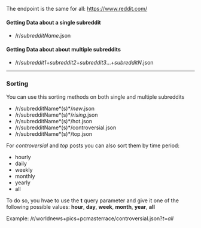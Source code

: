The endpoint is the same for all: https://www.reddit.com/

#### Getting Data about a single subreddit
  - /r/*subredditName*.json

#### Getting Data about about multiple subreddits 
  - /r/*subreddit1*+*subreddit2*+*subreddit3*...+*subredditN*.json
  
---
### Sorting

You can use this sorting methods on both single and multiple subreddits

-  /r/subredditName*(s)*/*new*.json
-  /r/subredditName*(s)*/*rising*.json
-  /r/subredditName*(s)*/hot.json
-  /r/subredditName*(s)*/controversial.json
-  /r/subredditName*(s)*/top.json

For *controversial* and *top* posts you can also sort them by time period:
  - hourly
  - daily
  - weekly
  - monthly
  - yearly
  - all
  
To do so, you hvae to use the **t** query  parameter and give it one of the following possible values: **hour**, **day**, **week**, **month**, **year**, **all**

Example: /r/worldnews+pics+pcmasterrace/controversial.json?*t*=*all*
